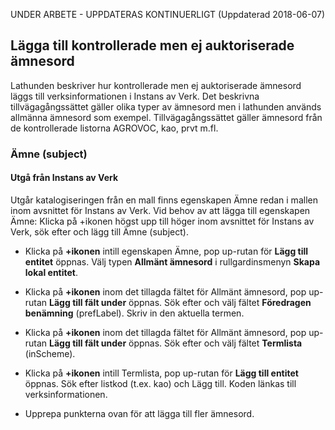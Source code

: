 UNDER ARBETE - UPPDATERAS KONTINUERLIGT (Uppdaterad 2018-06-07)

## Lägga till kontrollerade men ej auktoriserade ämnesord

Lathunden beskriver hur kontrollerade men ej auktoriserade ämnesord läggs till verksinformationen i Instans av Verk. Det beskrivna tillvägagångssättet gäller olika typer av ämnesord men i lathunden används allmänna ämnesord som exempel. Tillvägagångssättet gäller ämnesord från de kontrollerade listorna AGROVOC, kao, prvt m.fl.

### Ämne (subject)

#### Utgå från Instans av Verk
Utgår katalogiseringen från en mall finns egenskapen Ämne redan i mallen inom avsnittet för Instans av Verk. Vid behov av att lägga till egenskapen Ämne: Klicka på +ikonen högst upp till höger inom avsnittet för Instans av Verk, sök efter och lägg till Ämne (subject).

* Klicka på **+ikonen** intill egenskapen Ämne, pop up-rutan för **Lägg till entitet** öppnas. Välj typen **Allmänt ämnesord** i rullgardinsmenyn **Skapa lokal entitet**.

* Klicka på **+ikonen** inom det tillagda fältet för Allmänt ämnesord, pop up-rutan **Lägg till fält under** öppnas. Sök efter och välj fältet **Föredragen benämning** (prefLabel). Skriv in den aktuella termen.

* Klicka på **+ikonen** inom det tillagda fältet för Allmänt ämnesord, pop up-rutan **Lägg till fält under** öppnas. Sök efter och välj fältet **Termlista** (inScheme). 

* Klicka på **+ikonen** intill Termlista, pop up-rutan för **Lägg till entitet** öppnas. Sök efter listkod (t.ex. kao) och Lägg till. Koden länkas till verksinformationen.

* Upprepa punkterna ovan för att lägga till fler ämnesord.
